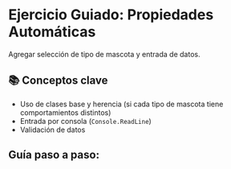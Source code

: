 # Ejercicio Guiado: Propiedades Automáticas

Agregar selección de tipo de mascota y entrada de datos.

## 📚 Conceptos clave

* Uso de clases base y herencia (si cada tipo de mascota tiene comportamientos distintos)
* Entrada por consola (`Console.ReadLine`)
* Validación de datos

## Guía paso a paso:
